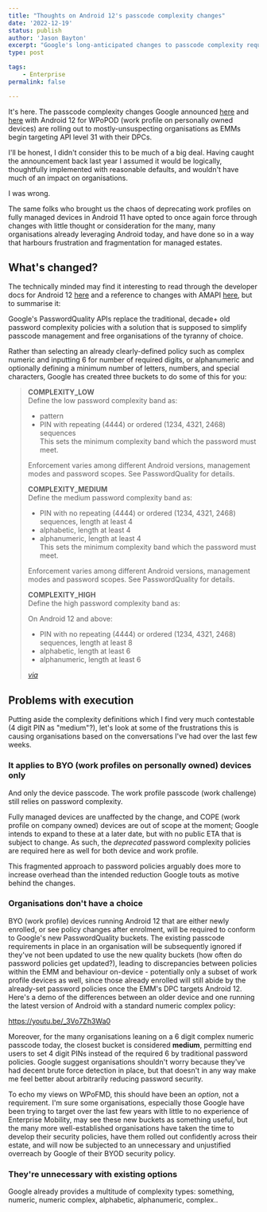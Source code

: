 ```yaml
---
title: "Thoughts on Android 12's passcode complexity changes"
date: '2022-12-19'
status: publish
author: 'Jason Bayton'
excerpt: "Google's long-anticipated changes to passcode complexity requirements for BYOD devices are here, and they're frustrating."
type: post

tags:
    - Enterprise
permalink: false

---
```


It's here. The passcode complexity changes Google announced [here](https://blog.google/products/android-enterprise/android-12-developer-preview/) and [here](https://developer.android.com/work/versions/android-12#work) with Android 12 for WPoPOD (work profile on personally owned devices) are rolling out to mostly-unsuspecting organisations as EMMs begin targeting API level 31 with their DPCs. 

I'll be honest, I didn't consider this to be much of a big deal. Having caught the announcement back last year I assumed it would be logically, thoughtfully implemented with reasonable defaults, and wouldn't have much of an impact on organisations.

I was wrong. 

The same folks who brought us the chaos of deprecating work profiles on fully managed devices in Android 11 have opted to once again force through changes with little thought or consideration for the many, many organisations already leveraging Android today, and have done so in a way that harbours frustration and fragmentation for managed estates.

## What's changed?

The technically minded may find it interesting to read through the developer docs for Android 12 [here](https://developer.android.com/reference/android/app/admin/DevicePolicyManager#setRequiredPasswordComplexity(int)) and a reference to changes with AMAPI [here](https://developers.google.com/android/management/reference/rest/v1/PasswordRequirements#passwordquality), but to summarise it:

Google's PasswordQuality APIs replace the traditional, decade+ old password complexity policies with a solution that is supposed to simplify passcode management and free organisations of the tyranny of choice.

Rather than selecting an already clearly-defined policy such as complex numeric and inputting 6 for number of required digits, or alphanumeric and optionally defining a minimum number of letters, numbers, and special characters, Google has created three buckets to do some of this for you:

> **COMPLEXITY_LOW**  
> Define the low password complexity band as:
> - pattern
> - PIN with repeating (4444) or ordered (1234, 4321, 2468) sequences  
> This sets the minimum complexity band which the password must meet.
> 
> Enforcement varies among different Android versions, management modes and password scopes. See PasswordQuality for details.
> 
> **COMPLEXITY_MEDIUM**  
> Define the medium password complexity band as:
> - PIN with no repeating (4444) or ordered (1234, 4321, 2468) sequences, length at least 4
> - alphabetic, length at least 4
> - alphanumeric, length at least 4  
> This sets the minimum complexity band which the password must meet.
> 
> Enforcement varies among different Android versions, management modes and password scopes. See PasswordQuality for details.
> 
> **COMPLEXITY_HIGH**  
> Define the high password complexity band as:
> 
> On Android 12 and above:
> - PIN with no repeating (4444) or ordered (1234, 4321, 2468) sequences, length at least 8
> - alphabetic, length at least 6
> - alphanumeric, length at least 6
> 
> _[via](https://developers.google.com/android/management/reference/rest/v1/PasswordRequirements#passwordquality)_

## Problems with execution

Putting aside the complexity definitions which I find very much contestable (4 digit PIN as "medium"?), let's look at some of the frustrations this is causing organisations based on the conversations I've had over the last few weeks.

### It applies to BYO (work profiles on personally owned) devices only

And only the device passcode. The work profile passcode (work challenge) still relies on password complexity. 

Fully managed devices are unaffected by the change, and COPE (work profile on company owned) devices are out of scope at the moment; Google intends to expand to these at a later date, but with no public ETA that is subject to change. As such, the _deprecated_ password complexity policies are required here as well for both device and work profile.

This fragmented approach to password policies arguably does more to increase overhead than the intended reduction Google touts as motive behind the changes.

### Organisations don't have a choice

BYO (work profile) devices running Android 12 that are either newly enrolled, or see policy changes after enrolment, will be required to conform to Google's new PasswordQuality buckets. The existing passcode requirements in place in an organisation will be subsequently ignored if they've not been updated to use the new quality buckets (how often do password policies get updated?), leading to discrepancies between policies within the EMM and behaviour on-device - potentially only a subset of work profile devices as well, since those already enrolled will still abide by the already-set password policies once the EMM's DPC targets Android 12. Here's a demo of the differences between an older device and one running the latest version of Android with a standard numeric complex policy: 

https://youtu.be/_3Vo7Zh3Wa0

Moreover, for the many organisations leaning on a 6 digit complex numeric passcode today, the closest bucket is considered **medium**, permitting end users to set 4 digit PINs instead of the required 6 by traditional password policies. Google suggest organisations shouldn't worry because they've had decent brute force detection in place, but that doesn't in any way make me feel better about arbitrarily reducing password security.

To echo my views on WPoFMD, this should have been an _option_, not a requirement. I'm sure some organisations, especially those Google have been trying to target over the last few years with little to no experience of Enterprise Mobility, may see these new buckets as something useful, but the many more well-established organisations have taken the time to develop their security policies, have them rolled out confidently across their estate, and will now be subjected to an unnecessary and unjustified overreach by Google of their BYOD security policy. 

### They're unnecessary with existing options

Google already provides a multitude of complexity types: something, numeric, numeric complex, alphabetic, alphanumeric, complex.. 
